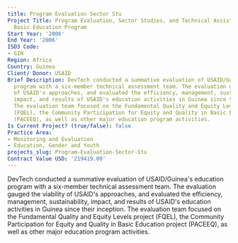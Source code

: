 ```yaml
---
title: Program Evaluation Sector Stu
Project Title: Program Evaluation, Sector Studies, and Technical Assistance for the
  Basic Education Program
Start Year: '2006'
End Year: '2006'
ISO3 Code:
- GIN
Region: Africa
Country: Guinea
Client/ Donor: USAID
Brief Description: DevTech conducted a summative evaluation of USAID/Guinea's education
  program with a six-member technical assessment team. The evaluation gauged the viability
  of USAID's approaches, and evaluated the efficiency, management, sustainability,
  impact, and results of USAID's education activities in Guinea since their inception.
  The evaluation team focused on the Fundamental Quality and Equity Levels project
  (FQEL), the Community Participation for Equity and Quality in Basic Education project
  (PACEEQ), as well as other major education program activities.
Is Current Project? (true/false): false
Practice Area:
- Monitoring and Evaluation
- Education, Gender and Youth
projects_slug: Program-Evaluation-Sector-Stu
Contract Value USD: '219419.00'
---
```


DevTech conducted a summative evaluation of USAID/Guinea's education program with a six-member technical assessment team. The evaluation gauged the viability of USAID's approaches, and evaluated the efficiency, management, sustainability, impact, and results of USAID's education activities in Guinea since their inception. The evaluation team focused on the Fundamental Quality and Equity Levels project (FQEL), the Community Participation for Equity and Quality in Basic Education project (PACEEQ), as well as other major education program activities.